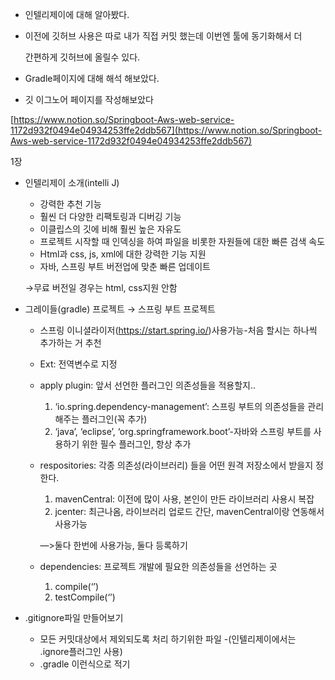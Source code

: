 - 인텔리제이에 대해 알아봤다.
- 이전에 깃허브 사용은 따로 내가 직접 커밋 했는데 이번엔 툴에 동기화해서 더

    간편하게 깃허브에 올릴수 있다. 

- Gradle페이지에 대해 해석 해보았다.
- 깃 이그노어 페이지를 작성해보았다

[https://www.notion.so/Springboot-Aws-web-service-1172d932f0494e04934253ffe2ddb567](https://www.notion.so/Springboot-Aws-web-service-1172d932f0494e04934253ffe2ddb567)

1장

- 인텔리제이 소개(intelli J)
    - 강력한 추천 기능
    - 훨씬 더 다양한 리팩토링과 디버깅 기능
    - 이클립스의 깃에 비해 훨씬 높은 자유도
    - 프로젝트 시작할 때 인덱싱을 하여 파일을 비롯한 자원들에 대한 빠른 검색 속도
    - Html과 css, js, xml에 대한 강력한 기능 지원
    - 자바, 스프링 부트 버전업에 맞춘 빠른 업데이트

    →무료 버전일 경우는 html, css지원 안함

- 그레이들(gradle) 프로젝트 → 스프링 부트 프로젝트
    - 스프링 이니셜라이저(https://start.spring.io/)사용가능-처음 할시는 하나씩 추가하는 거 추천
    - Ext: 전역변수로 지정
    - apply plugin: 앞서 선언한 플러그인 의존성들을 적용할지..
        1. ‘io.spring.dependency-management’: 스프링 부트의 의존성들을 관리해주는 플러그인(꼭 추가)
        2. ‘java’, ‘eclipse’, ‘org.springframework.boot’-자바와 스프링 부트를 사용하기 위한 필수 플러그인, 항상 추가
    - respositories: 각종 의존성(라이브러리) 들을 어떤 원격 저장소에서 받을지 정한다.
        1. mavenCentral: 이전에 많이 사용, 본인이 만든 라이브러리 사용시 복잡
        2. jcenter: 최근나옴, 라이브러리 업로드 간단, mavenCentral이랑 연동해서 사용가능

        —>둘다 한번에 사용가능, 둘다 등록하기

    - dependencies: 프로젝트 개발에 필요한 의존성들을 선언하는 곳
        1. compile(‘’)
        2. testCompile(‘’)

- .gitignore파일 만들어보기
    - 모든 커밋대상에서 제외되도록 처리 하기위한 파일 -(인텔리제이에서는 .ignore플러그인 사용)
    - .gradle 이런식으로 적기